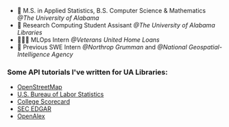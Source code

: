 - 📖 M.S. in Applied Statistics, B.S. Computer Science & Mathematics *@The University of Alabama*
- 🔭 Research Computing Student Assisant *@The University of Alabama Libraries*
- 👨🏻‍💻 MLOps Intern *@Veterans United Home Loans*
- 🧰 Previous SWE Intern *@Northrop Grumman* and *@National Geospatial-Intelligence Agency*

### Some API tutorials I've written for UA Libraries:

- [OpenStreetMap](https://ua-libraries-research-data-services.github.io/UALIB_ScholarlyAPI_Cookbook/src/python/osm.html)
- [U.S. Bureau of Labor Statistics](https://ua-libraries-research-data-services.github.io/UALIB_ScholarlyAPI_Cookbook/src/python/bls.html)
- [College Scorecard](https://ua-libraries-research-data-services.github.io/UALIB_ScholarlyAPI_Cookbook/src/python/college-scorecard.html)
- [SEC EDGAR](https://ua-libraries-research-data-services.github.io/UALIB_ScholarlyAPI_Cookbook/src/python/sec-edgar.html)
- [OpenAlex](https://ua-libraries-research-data-services.github.io/UALIB_ScholarlyAPI_Cookbook/src/python/openalex.html)
